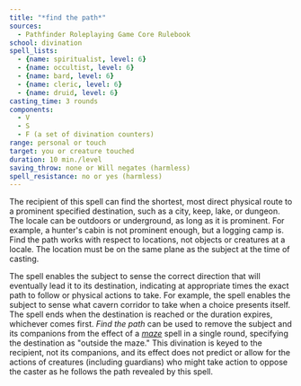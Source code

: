 ```yaml
---
title: "*find the path*"
sources:
  - Pathfinder Roleplaying Game Core Rulebook
school: divination
spell_lists:
  - {name: spiritualist, level: 6}
  - {name: occultist, level: 6}
  - {name: bard, level: 6}
  - {name: cleric, level: 6}
  - {name: druid, level: 6}
casting_time: 3 rounds
components:
  - V
  - S
  - F (a set of divination counters)
range: personal or touch
target: you or creature touched
duration: 10 min./level
saving_throw: none or Will negates (harmless)
spell_resistance: no or yes (harmless)
---
```


The recipient of this spell can find the shortest, most direct physical route to a prominent specified destination, such as a city, keep, lake, or dungeon. The locale can be outdoors or underground, as long as it is prominent. For example, a hunter's cabin is not prominent enough, but a logging camp is. Find the path works with respect to locations, not objects or creatures at a locale. The location must be on the same plane as the subject at the time of casting.

The spell enables the subject to sense the correct direction that will eventually lead it to its destination, indicating at appropriate times the exact path to follow or physical actions to take. For example, the spell enables the subject to sense what cavern corridor to take when a choice presents itself. The spell ends when the destination is reached or the duration expires, whichever comes first. *Find the path* can be used to remove the subject and its companions from the effect of a [*maze*](/spells/maze/) spell in a single round, specifying the destination as "outside the maze." This divination is keyed to the recipient, not its companions, and its effect does not predict or allow for the actions of creatures (including guardians) who might take action to oppose the caster as he follows the path revealed by this spell.

